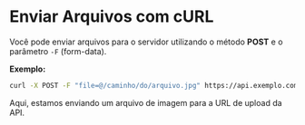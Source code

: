 # Enviar Arquivos com cURL

Você pode enviar arquivos para o servidor utilizando o método **POST** e o parâmetro `-F` (form-data).

**Exemplo:**
```bash
curl -X POST -F "file=@/caminho/do/arquivo.jpg" https://api.exemplo.com/upload
```

Aqui, estamos enviando um arquivo de imagem para a URL de upload da API.